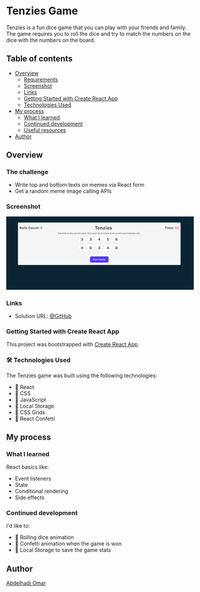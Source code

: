 # Tenzies Game

Tenzies is a fun dice game that you can play with your friends and family. The game requires you to roll the dice and try to match the numbers on the dice with the numbers on the board.

## Table of contents

- [Overview](#overview)
  - [Requirements](#requirements)
  - [Screenshot](#screenshot)
  - [Links](#links)
  - [Getting Started with Create React App](#getting-started-with-create-react-app)
  - [Technologies Used](#🛠️-technologies-used)
- [My process](#my-process)
  - [What I learned](#what-i-learned)
  - [Continued development](#continued-development)
  - [Useful resources](#useful-resources)
- [Author](#author)

## Overview

### The challenge

- Write top and bottom texts on memes via React form
- Get a random meme image calling APIs

### Screenshot

![screenshot](/src/screenshots/screenshot.png)

### Links

- Solution URL: [@GitHub](https://github.com/Abd-Elhadi/Meme-Generator)

### Getting Started with Create React App

This project was bootstrapped with [Create React App](https://github.com/Abd-Elhadi/Tenzies-Game).

### 🛠️ Technologies Used

The Tenzies game was built using the following technologies:

- 🌟 React 
- 🌟 CSS 
- 🌟 JavaScript 
- 🌟 Local Storage 
- 🌟 CSS Grids 
- 🌟 React Confetti 

## My process

### What I learned

React basics like:

- Event listeners
- State
- Conditional rendering
- Side effects

### Continued development

I'd like to:

- 🎲 Rolling dice animation 
- 🎉 Confetti animation when the game is won 
- 💾 Local Storage to save the game stats

## Author
[Abdelhadi Omar](mailto:abdelhadioumar@gmail.com?subject=[GitHub]%20Tenzies%20Game)
